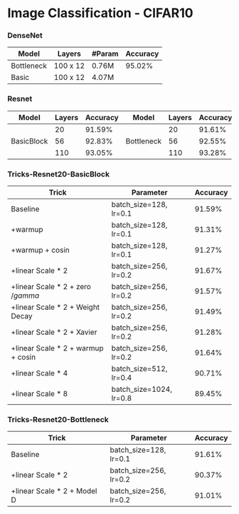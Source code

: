 # Image Classification - CIFAR10

### DenseNet
| Model | Layers | #Param | Accuracy |
|  ----  | ----  | ---- | ---- |
|Bottleneck | 100 x 12  | 0.76M| 95.02% |
|Basic | 100 x 12  | 4.07M|      |

### Resnet
| Model | Layers | Accuracy | Model | Layers | Accuracy |
|  ----  | ----  | ---- | ---- | ----| ---|
|           |20   | 91.59% |           |    20 |91.61%|
|BasicBlock |56   | 92.83% | Bottleneck|    56 |92.55%|
|           |110  | 93.05% |           |    110|93.28%|

### Tricks-Resnet20-BasicBlock
| Trick | Parameter | Accuracy|
|----   |----     |----|
|Baseline         | batch_size=128, lr=0.1  |91.59%|
|+warmup          | batch_size=128, lr=0.1  |91.31%|
|+warmup + cosin  | batch_size=128, lr=0.1  |91.27%|
|+linear Scale * 2| batch_size=256, lr=0.2  |91.67%|
|+linear Scale * 2 + zero $/gamma$|batch_size=256, lr=0.2|91.57%|
|+linear Scale * 2 + Weight Decay| batch_size=256, lr=0.2  |91.49%|
|+linear Scale * 2 + Xavier| batch_size=256, lr=0.2 | 91.28%|
|+linear Scale * 2 + warmup + cosin| batch_size=256, lr=0.2|91.64%|
|+linear Scale * 4| batch_size=512, lr=0.4  |90.71%|
|+linear Scale * 8| batch_size=1024, lr=0.8 |89.45%|


### Tricks-Resnet20-Bottleneck
| Trick | Parameter | Accuracy|
|----   |----     |----|
|Baseline         | batch_size=128, lr=0.1  |91.61%|
|+linear Scale * 2| batch_size=256, lr=0.2  |90.37%|
|+linear Scale * 2 + Model D| batch_size=256, lr=0.2 |91.01%|

